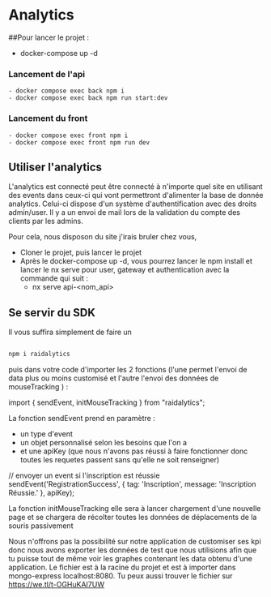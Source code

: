 # Analytics

##Pour lancer le projet :

 - docker-compose up -d

###  Lancement de l'api
    - docker compose exec back npm i
    - docker compose exec back npm run start:dev

###  Lancement du front
    - docker compose exec front npm i
    - docker compose exec front npm run dev

## Utiliser l'analytics 

L'analytics est connecté peut être connecté à n'importe quel site en utilisant des events dans ceux-ci qui vont permettront d'alimenter la base de donnée analytics.
Celui-ci dispose d'un système d'authentification avec des droits admin/user.
Il y a un envoi de mail lors de la validation du compte des clients par les admins. 

Pour cela, nous disposon du site j'irais bruler chez vous,
  - Cloner le projet, puis lancer le projet
  - Après le docker-compose up -d, vous pourrez lancer le npm install et lancer le nx serve pour user, gateway et authentication avec la commande qui suit :
     - nx serve api-<nom_api>


## Se servir du SDK

Il vous suffira simplement de faire un 
```sh

npm i raidalytics

```
 puis dans votre code d'importer les 2 fonctions (l'une permet l'envoi de data plus ou moins customisé et l'autre l'envoi des données de mouseTracking ) : 


import { sendEvent, initMouseTracking } from "raidalytics";

La fonction sendEvent prend en paramètre : 
- un type d'event
- un objet personnalisé selon les besoins que l'on a 
- et une apiKey (que nous n'avons pas réussi à faire fonctionner donc toutes les requetes passent sans qu'elle ne soit renseigner)

// envoyer un event si l'inscription est réussie
sendEvent('RegistrationSuccess', { tag: 'Inscription', message: 'Inscription Réussie.' }, apiKey);


La fonction initMouseTracking elle sera à lancer chargement d'une nouvelle page et se chargera de récolter toutes les données de déplacements de la souris passivement


Nous n'offrons pas la possibilité sur notre application de customiser ses kpi donc nous avons exporter les données de test que nous utilisions afin que tu puisse tout de même voir les graphes contenant les data obtenu d'une application. 
Le fichier est à la racine du projet et est à importer dans mongo-express localhost:8080.
Tu peux aussi trouver le fichier sur https://we.tl/t-OGHuKAI7UW